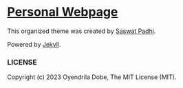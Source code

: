 # [Personal Webpage](http://oyendrila-dobe.github.io/)

This organized theme was created by [Saswat Padhi](https://github.com/SaswatPadhi). 

Powered by [Jekyll].

### LICENSE

Copyright (c) 2023 Oyendrila Dobe, The MIT License (MIT).

[Jekyll]: https://jekyllrb.com/
